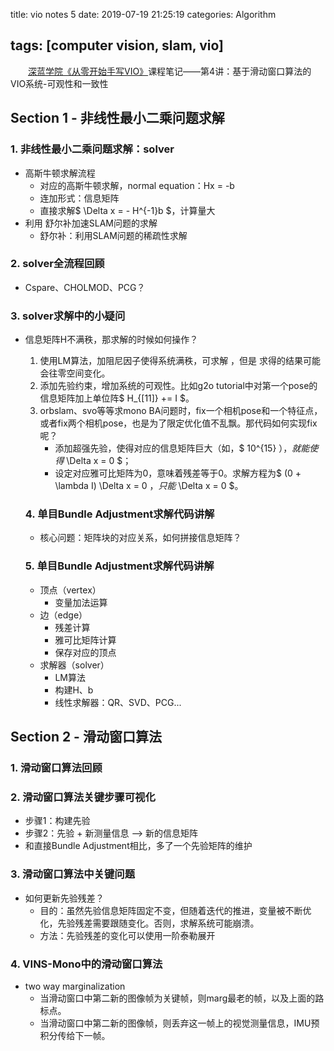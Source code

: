 title: vio notes 5
date: 2019-07-19 21:25:19
categories: Algorithm

tags: [computer vision, slam, vio]
---
　　[深蓝学院《从零开始手写VIO》](http://www.shenlanxueyuan.com/course/160)课程笔记——第4讲：基于滑动窗口算法的VIO系统-可观性和一致性
<!-- more -->
## Section 1 - 非线性最小二乘问题求解

### 1. 非线性最小二乘问题求解：solver

- 高斯牛顿求解流程
  - 对应的高斯牛顿求解，normal equation：Hx = -b
  - 连加形式：信息矩阵
  - 直接求解$ \Delta x = - H^{-1}b $，计算量大
- 利用 舒尔补加速SLAM问题的求解
  - 舒尔补：利用SLAM问题的稀疏性求解

### 2. solver全流程回顾

- Cspare、CHOLMOD、PCG？

### 3. solver求解中的小疑问

- 信息矩阵H不满秩，那求解的时候如何操作？

  1. 使用LM算法，加阻尼因子使得系统满秩，可求解 ，但是 求得的结果可能会往零空间变化。
  2. 添加先验约束，增加系统的可观性。比如g2o tutorial中对第一个pose的信息矩阵加上单位阵$ H_{[11]} += I $。
  3. orbslam、svo等等求mono BA问题时，fix一个相机pose和一个特征点，或者fix两个相机pose，也是为了限定优化值不乱飘。那代码如何实现fix呢？
     - 添加超强先验，使得对应的信息矩阵巨大（如，$ 10^{15} $），就能使得$ \Delta x = 0 $；
     - 设定对应雅可比矩阵为0，意味着残差等于0。求解方程为$ (0 + \lambda I) \Delta x = 0 $，只能$ \Delta x = 0 $。

  ### 4. 单目Bundle Adjustment求解代码讲解

  - 核心问题：矩阵块的对应关系，如何拼接信息矩阵？

  ### 5. 单目Bundle Adjustment求解代码讲解

  - 顶点（vertex）
    - 变量加法运算
  - 边（edge）
    - 残差计算
    - 雅可比矩阵计算
    - 保存对应的顶点
  - 求解器（solver）
    - LM算法
    - 构建H、b
    - 线性求解器：QR、SVD、PCG...

## Section 2 - 滑动窗口算法

### 1. 滑动窗口算法回顾

### 2. 滑动窗口算法关键步骤可视化

- 步骤1：构建先验
- 步骤2：先验 + 新测量信息 —> 新的信息矩阵
- 和直接Bundle Adjustment相比，多了一个先验矩阵的维护

### 3. 滑动窗口算法中关键问题 

- 如何更新先验残差？
  - 目的：虽然先验信息矩阵固定不变，但随着迭代的推进，变量被不断优化，先验残差需要跟随变化。否则，求解系统可能崩溃。
  - 方法：先验残差的变化可以使用一阶泰勒展开

### 4. VINS-Mono中的滑动窗口算法

- two way marginalization
  - 当滑动窗口中第二新的图像帧为关键帧，则marg最老的帧，以及上面的路标点。
  - 当滑动窗口中第二新的图像帧，则丢弃这一帧上的视觉测量信息，IMU预积分传给下一帧。